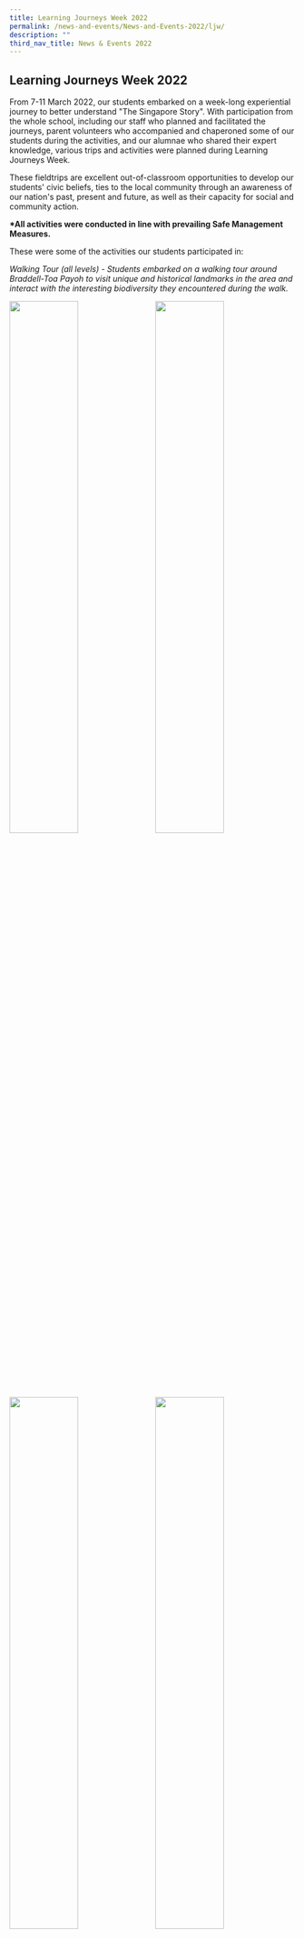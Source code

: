 ```yaml
---
title: Learning Journeys Week 2022
permalink: /news-and-events/News-and-Events-2022/ljw/
description: ""
third_nav_title: News & Events 2022
---
```

## Learning Journeys Week 2022

From 7-11 March 2022, our students embarked on a week-long experiential journey to better understand "The Singapore Story". With participation from the whole school, including our staff who planned and facilitated the journeys, parent volunteers who accompanied and chaperoned some of our students during the activities, and our alumnae who shared their expert knowledge, various trips and activities were planned during Learning Journeys Week.  
  
These fieldtrips are excellent out-of-classroom opportunities to develop our students' civic beliefs, ties to the local community through an awareness of our nation's past, present and future, as well as their capacity for social and community action.  

**\*All activities were conducted in line with prevailing Safe Management Measures.**  

These were some of the activities our students participated in:  
  
_Walking Tour (all levels) - Students embarked on a walking tour around Braddell-Toa Payoh to visit unique and historical landmarks in the area and interact with the interesting biodiversity they encountered during the walk._

<img src="/images/learning1.jpeg" style="width:49%" align=left>
<img src="/images/learning2.jpeg" style="width:49%" align=right>
<br clear="left"><br>

<img src="/images/learning3.jpeg" style="width:49%" align=left>
<img src="/images/learning4.jpeg" style="width:49%" align=right>
<br clear="left"><br>

<img src="/images/learning5.jpeg" style="width:49%" align=left>
<img src="/images/learning6.jpeg" style="width:49%" align=right>
<br clear="left"><br>

_Singapore's Water Story (Year 1) - At Bishan-AMK Park, our Year 1 students spent their morning exploring different parts of the park to learn how it contributes to Singapore's efforts to achieve self-sufficiency in her water resources. Nestled in the heartlands, the park also serves as an important community space for social bonding and is a picturesque space for many to jog or play sports at!_

<img src="/images/learning7.jpg" style="width:49%" align=left>
<img src="/images/learning8.jpg" style="width:49%" align=right>
<br clear="left"><br>

<img src="/images/learning9.jpg" style="width:49%" align=left>
<img src="/images/learning10.jpg" style="width:49%" align=right>
<br clear="left"><br>

<img src="/images/learning11.jpg" style="width:49%" align=left>
<img src="/images/learning12.jpg" style="width:49%" align=right>
<br clear="left"><br>

_Heritage Trails at Fort Canning (Year 1) - Fort Canning (Bukit Larangan) is a significant site in Singapore's history. Along the trail, our girls conducted a mini historical investigation to uncover more about Singapore's past and over 700 years of heritage._

<img src="/images/learning13.jpg" style="width:49%" align=left>
<img src="/images/learning14.jpg" style="width:49%" align=right>
<br clear="left"><br>

<img src="/images/learning15.jpg" style="width:49%" align=left>
<img src="/images/learning16.jpg" style="width:49%" align=right>
<br clear="left"><br>

_Farm in the City (Year 1) - Our Year 1s visited the Kok Fah Technology Farm, where they got a closer look at how the urban farm incorporates advanced agricultural systems and technologies into its operations. They also had a chance to tour the Greenhouse and the Farmer's Market, where freshly harvested local produce were sold._

<img src="/images/learning17.jpg" style="width:49%" align=left>
<img src="/images/learning18.jpg" style="width:49%" align=right>
<br clear="left"><br>

<img src="/images/learning19.jpg" style="width:49%" align=left>
<img src="/images/learning20.jpg" style="width:49%" align=right>
<br clear="left"><br>

<img src="/images/learning21.jpg" style="width:49%" align=left>
<img src="/images/learning22.jpg" style="width:49%" align=right>
<br clear="left"><br>

_Exploring Values-in-Action (Year 1) - Students got to serve various beneficiaries and gain a better understanding of other vulnerable groups through this Service Learning/Values-in-Action experience, where they were hard at work cleaning homes of elderly residents and care centres, while interacting with the beneficiaries. They also participated in a school clean-up activity to better support our elderly cleaners and estate crew's work. This was an opportunity for students to put into practice social responsibility in maintaining a conducive school environment, while taking ownership of their respective classrooms._

<img src="/images/learning23.jpg" style="width:49%" align=left>
<img src="/images/learning24.jpg" style="width:49%" align=right>
<br clear="left"><br>

<img src="/images/learning25.jpg" style="width:49%" align=left>
<img src="/images/learning26.jpg" style="width:49%" align=right>
<br clear="left"><br>

<img src="/images/learning27.jpg" style="width:49%" align=left>
<img src="/images/learning28.jpg" style="width:49%" align=right>
<br clear="left"><br>

For the Year 2s, they embarked on the Regional Immersion and Community Exploration (RICE) Programme, a signature programme for the level that takes place during LJ Week. In its original form, RICE involved an overnight immersion experience in Johor, Malaysia, where students participate in interactive and cultural activities with the locals. Since 2021, due to the COVID-19 situation, RICE activities were conducted in Singapore. Whether it is held overseas or locally, RICE is carefully and meaningfully designed for students to have rich and interactive learning experiences, and they record and reflect on their shared experiences in a journal.  
  
_National Museum (Year 2) - Students visited the National Museum to learn how to make connections between the different groups of people in Singapore's history. They also gained sociocultural intelligence, which will aid them in navigating a highly diverse world in the future._

<img src="/images/learning29.jpg" style="width:49%" align=left>
<img src="/images/learning30.jpg" style="width:49%" align=right>
<br clear="left"><br>

<img src="/images/learning31.jpg" style="width:49%" align=left>
<img src="/images/learning32.jpg" style="width:49%" align=right>
<br clear="left"><br>

<img src="/images/learning33.jpg" style="width:49%" align=left>
<img src="/images/learning34.jpg" style="width:49%" align=right>
<br clear="left"><br>

_Malaysian Traditions and Culture (Year 2) - Our students learned more about Malaysian traditions and kampung life by conversing with Malaysian tour guides. They also learned a Malaysian traditional craft! It was a fun-filled session where Malaysian traditions and kampung life were brought to life._

<img src="/images/learning35.jpg" style="width:49%" align=left>
<img src="/images/learning36.jpg" style="width:49%" align=right>
<br clear="left"><br>

<img src="/images/learning37.jpg" style="width:49%" align=left>
<img src="/images/learning38.jpg" style="width:49%" align=right>
<br clear="left"><br>

_International Costal Cleanup Singapore (Year 2) - Students spent the morning at East Coast Park collecting, analysing and disposing beach litter as part of the International Coastal Cleanup Singapore. Through this exercise, they contributed to a larger goal in environmental conservation and played a part in keeping our beaches litter free._

<img src="/images/learning39.jpg" style="width:49%" align=left>
<img src="/images/learning40.jpg" style="width:49%" align=right>
<br clear="left"><br>

<img src="/images/learning41.jpg" style="width:49%" align=left>
<img src="/images/learning42.jpg" style="width:49%" align=right>
<br clear="left"><br>

<img src="/images/learning43.jpg" style="width:49%" align=left>
<img src="/images/learning44.jpg" style="width:49%" align=right>
<br clear="left"><br>

_Civic District (Year 2) - Students visited the Civic District (including the National Gallery). Despite the wet weather faced by some of the classes, they were still able to visit the Raffles Statue, which allowed them to explore different perspectives of the Singaporean Identity and what it means to be Singaporean._

<img src="/images/learning45.jpg" style="width:49%" align=left>
<img src="/images/learning46.jpg" style="width:49%" align=right>
<br clear="left"><br>

<img src="/images/learning47.jpg" style="width:49%" align=left>
<img src="/images/learning48.jpg" style="width:49%" align=right>
<br clear="left"><br>

_Advocacy in Singapore (Year 3)  
Our students visited East Coast Park and carried out a geographical data collection exercise, helping them better understand the interactions between humans and the natural environment._

<img src="/images/learning49.jpg" style="width:49%" align=left>
<img src="/images/learning50.jpg" style="width:49%" align=right>
<br clear="left"><br>